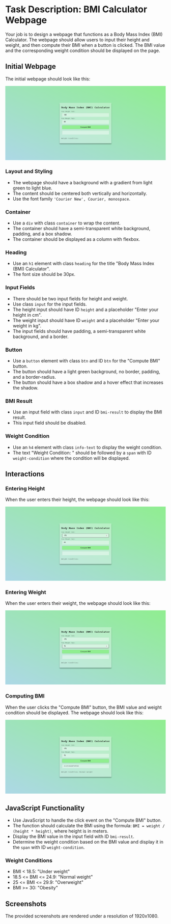 
# Task Description: BMI Calculator Webpage

Your job is to design a webpage that functions as a Body Mass Index (BMI) Calculator. The webpage should allow users to input their height and weight, and then compute their BMI when a button is clicked. The BMI value and the corresponding weight condition should be displayed on the page.

## Initial Webpage

The initial webpage should look like this:

![initial webpage](./_images/origin.png)

### Layout and Styling

- The webpage should have a background with a gradient from light green to light blue.
- The content should be centered both vertically and horizontally.
- Use the font family `'Courier New', Courier, monospace`.

### Container

- Use a `div` with class `container` to wrap the content.
- The container should have a semi-transparent white background, padding, and a box shadow.
- The container should be displayed as a column with flexbox.

### Heading

- Use an `h1` element with class `heading` for the title "Body Mass Index (BMI) Calculator".
- The font size should be 30px.

### Input Fields

- There should be two input fields for height and weight.
- Use class `input` for the input fields.
- The height input should have ID `height` and a placeholder "Enter your height in cm".
- The weight input should have ID `weight` and a placeholder "Enter your weight in kg".
- The input fields should have padding, a semi-transparent white background, and a border.

### Button

- Use a `button` element with class `btn` and ID `btn` for the "Compute BMI" button.
- The button should have a light green background, no border, padding, and a border-radius.
- The button should have a box shadow and a hover effect that increases the shadow.

### BMI Result

- Use an input field with class `input` and ID `bmi-result` to display the BMI result.
- This input field should be disabled.

### Weight Condition

- Use an `h4` element with class `info-text` to display the weight condition.
- The text "Weight Condition: " should be followed by a `span` with ID `weight-condition` where the condition will be displayed.

## Interactions

### Entering Height

When the user enters their height, the webpage should look like this:

![after entering height](./_images/after_enter_height.png)

### Entering Weight

When the user enters their weight, the webpage should look like this:

![after entering weight](./_images/after_enter_weight.png)

### Computing BMI

When the user clicks the "Compute BMI" button, the BMI value and weight condition should be displayed. The webpage should look like this:

![after computing BMI](./_images/after_compute_bmi.png)

## JavaScript Functionality

- Use JavaScript to handle the click event on the "Compute BMI" button.
- The function should calculate the BMI using the formula: `BMI = weight / (height * height)`, where height is in meters.
- Display the BMI value in the input field with ID `bmi-result`.
- Determine the weight condition based on the BMI value and display it in the `span` with ID `weight-condition`.

### Weight Conditions

- BMI < 18.5: "Under weight"
- 18.5 <= BMI <= 24.9: "Normal weight"
- 25 <= BMI <= 29.9: "Overweight"
- BMI >= 30: "Obesity"

## Screenshots

The provided screenshots are rendered under a resolution of 1920x1080.
